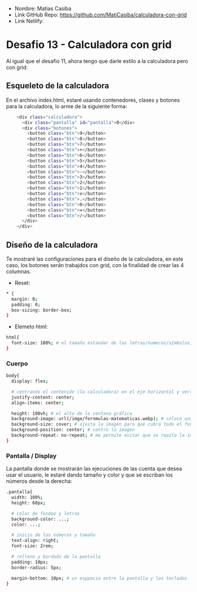 * Nombre: Matias Casiba
* Link GitHub Repo: https://github.com/MatiCasiba/calculadora-con-grid
* Link Netlify:

# Desafio 13 - Calculadora con grid
Al igual que el desafio 11, ahora tengo que darle estilo a la calculadora pero con grid:

## Esqueleto de la calculadora
En el archivo index.html, estaré usando contenedores, clases y botones para la calculadora, lo arme de la siguiente forma:

```sh
    <div class="calculadora">
      <div class="pantalla" id="pantalla">0</div>
      <div class="botones">
        <button class="btn">9</button>
        <button class="btn">8</button>
        <button class="btn">7</button>
        <button class="btn">+</button>
        <button class="btn">6</button>
        <button class="btn">5</button>
        <button class="btn">4</button>
        <button class="btn">-</button>
        <button class="btn">3</button>
        <button class="btn">2</button>
        <button class="btn">1</button>
        <button class="btn">x</button>
        <button class="btn">.</button>
        <button class="btn">0</button>
        <button class="btn">=</button>
        <button class="btn">/</button>
      </div>
    </div> 
```

## Diseño de la calculadora
Te mostraré las configuraciones para el diseño de la calculadora, en este caso, los botones serán trabajdos con grid, con la finalidad de crear las 4 columnas.

* Reset:
```sh
* {
  margin: 0;
  padding: 0;
  box-sizing: border-box;
}
```
* Elemeto html:
```sh
html{
  font-size: 100%; # el tamaño estandar de las letras/numeros/símbolos, serán de 16px
}
```

### Cuerpo
```sh
body{
  display: flex;

  # centrando el contenido (la calculadora) en el eje horizontal y vertical
  justify-content: center;
  align-items: center;

  height: 100vh; # el alto de la ventana gráfica
  background-image: url(/imge/fornmulas-matematicas.webp); # coloco una imagen de fondo
  background-size: cover; # ajusta la imagen para que cubra todo el fondo
  background-position: center; # centro la imagen
  background-repeat: no-repeat; # me permite evitar que se repita la imagen
}
```

### Pantalla / Display
La pantalla donde se mostrarán las ejecuciones de las cuenta que desea usar el usuario, le estaré dando tamaño y color y que se escriban los números desde la derecha:
```sh
.pantalla{
  width: 100%;
  height: 60px;

  # color de fondoe y letras
  background-color: ...;
  color: ...;

  # inicio de los números y tamaño
  text-align: right;
  font-size: 2rem;

  # relleno y bordado de la pantalla
  padding: 10px;
  border-radius: 5px;

  margin-bottom: 10px; # un esppacio entre la pantalla y los teclados
}
```
